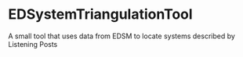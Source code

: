 # EDSystemTriangulationTool
A small tool that uses data from EDSM to locate systems described by Listening Posts
